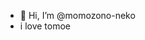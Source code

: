 - 👋 Hi, I’m @momozono-neko
- i love tomoe

<!---
momozono-neko/momozono-neko is a ✨ special ✨ repository because its `README.md` (this file) appears on your GitHub profile.
You can click the Preview link to take a look at your changes.
--->
